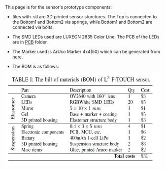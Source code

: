 This page is for the sensor's prototype components:

* files with .stl are 3D printed sensor sturctures. The Top is connected to the Bottom1 and Bottom2 via springs, while Bottom1 and Bottom2 are connected via bolts.

* The SMD LEDs used are LUXEON 2835 Color Line. The PCB of the LEDs are in [PCB](../PCB/) folder.

* The Marker used is ArUco Marker 4x4(50) which can be generated from [here](https://chev.me/arucogen/).

* The BOM is as follows:
<p align="left">
  <img width="560" height="300" src="BOM .png">
</p>
